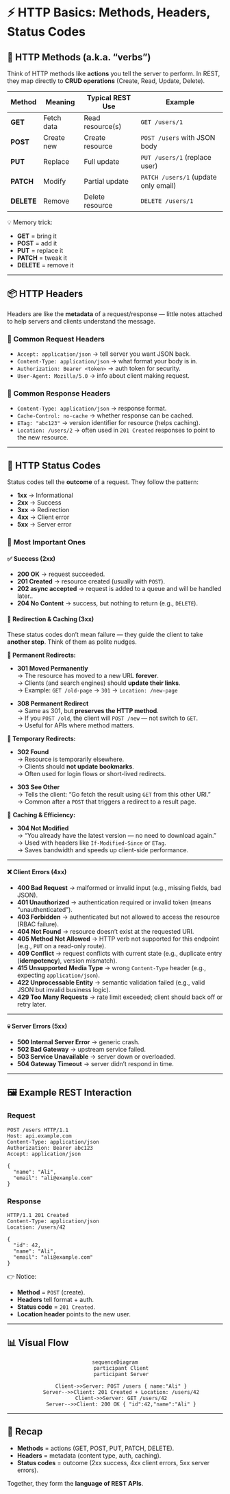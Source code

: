 # ⚡ HTTP Basics: Methods, Headers, Status Codes

## 🔨 HTTP Methods (a.k.a. “verbs”)

Think of HTTP methods like **actions** you tell the server to perform.
In REST, they map directly to **CRUD operations** (Create, Read, Update, Delete).

| Method     | Meaning    | Typical REST Use | Example                              |
| ---------- | ---------- | ---------------- | ------------------------------------ |
| **GET**    | Fetch data | Read resource(s) | `GET /users/1`                       |
| **POST**   | Create new | Create resource  | `POST /users` with JSON body         |
| **PUT**    | Replace    | Full update      | `PUT /users/1` (replace user)        |
| **PATCH**  | Modify     | Partial update   | `PATCH /users/1` (update only email) |
| **DELETE** | Remove     | Delete resource  | `DELETE /users/1`                    |

💡 Memory trick:

- **GET** = bring it
- **POST** = add it
- **PUT** = replace it
- **PATCH** = tweak it
- **DELETE** = remove it

---

## 📦 HTTP Headers

Headers are like the **metadata** of a request/response — little notes attached to help servers and clients understand the message.

### 🔹 Common Request Headers

- `Accept: application/json` → tell server you want JSON back.
- `Content-Type: application/json` → what format your body is in.
- `Authorization: Bearer <token>` → auth token for security.
- `User-Agent: Mozilla/5.0` → info about client making request.

### 🔹 Common Response Headers

- `Content-Type: application/json` → response format.
- `Cache-Control: no-cache` → whether response can be cached.
- `ETag: "abc123"` → version identifier for resource (helps caching).
- `Location: /users/2` → often used in `201 Created` responses to point to the new resource.

---

## 🚦 HTTP Status Codes

Status codes tell the **outcome** of a request. They follow the pattern:

- **1xx** → Informational
- **2xx** → Success
- **3xx** → Redirection
- **4xx** → Client error
- **5xx** → Server error

### 🔹 **Most Important Ones**

#### ✅ **Success (2xx)**

- **200 OK** → request succeeded.
- **201 Created** → resource created (usually with `POST`).
- **202 async accepted** → request is added to a queue and will be handled later..
- **204 No Content** → success, but nothing to return (e.g., `DELETE`).

#### 🔁 **Redirection & Caching (3xx)**

These status codes don’t mean failure — they guide the client to take **another step**. Think of them as polite nudges.

**🧭 Permanent Redirects:**

- **301 Moved Permanently**  
  → The resource has moved to a new URL **forever**.  
  → Clients (and search engines) should **update their links**.  
  → Example: `GET /old-page` → `301` → `Location: /new-page`

- **308 Permanent Redirect**  
  → Same as 301, but **preserves the HTTP method**.  
  → If you `POST /old`, the client will `POST /new` — not switch to `GET`.  
  → Useful for APIs where method matters.

**🔄 Temporary Redirects:**

- **302 Found**  
  → Resource is temporarily elsewhere.  
  → Clients should **not update bookmarks**.  
  → Often used for login flows or short-lived redirects.

- **303 See Other**  
  → Tells the client: “Go fetch the result using `GET` from this other URI.”  
  → Common after a `POST` that triggers a redirect to a result page.

🧠 **Caching & Efficiency:**

- **304 Not Modified**  
  → “You already have the latest version — no need to download again.”  
  → Used with headers like `If-Modified-Since` or `ETag`.  
  → Saves bandwidth and speeds up client-side performance.

---

#### ❌ **Client Errors (4xx)**

- **400 Bad Request** → malformed or invalid input (e.g., missing fields, bad JSON).
- **401 Unauthorized** → authentication required or invalid token (means “unauthenticated”).
- **403 Forbidden** → authenticated but not allowed to access the resource (RBAC failure).
- **404 Not Found** → resource doesn’t exist at the requested URI.
- **405 Method Not Allowed** → HTTP verb not supported for this endpoint (e.g., `PUT` on a read-only route).
- **409 Conflict** → request conflicts with current state (e.g., duplicate entry (**idempotency**), version mismatch).
- **415 Unsupported Media Type** → wrong `Content-Type` header (e.g., expecting `application/json`).
- **422 Unprocessable Entity** → semantic validation failed (e.g., valid JSON but invalid business logic).
- **429 Too Many Requests** → rate limit exceeded; client should back off or retry later.

---

#### 💀 **Server Errors (5xx)**

- **500 Internal Server Error** → generic crash.
- **502 Bad Gateway** → upstream service failed.
- **503 Service Unavailable** → server down or overloaded.
- **504 Gateway Timeout** → server didn’t respond in time.

---

## 🖼️ Example REST Interaction

### Request

```http
POST /users HTTP/1.1
Host: api.example.com
Content-Type: application/json
Authorization: Bearer abc123
Accept: application/json

{
  "name": "Ali",
  "email": "ali@example.com"
}
```

### Response

```http
HTTP/1.1 201 Created
Content-Type: application/json
Location: /users/42

{
  "id": 42,
  "name": "Ali",
  "email": "ali@example.com"
}
```

👉 Notice:

- **Method** = `POST` (create).
- **Headers** tell format + auth.
- **Status code** = `201 Created`.
- **Location header** points to the new user.

---

## 📊 Visual Flow

<div align="center">

```mermaid
sequenceDiagram
    participant Client
    participant Server

    Client->>Server: POST /users { name:"Ali" }
    Server-->>Client: 201 Created + Location: /users/42
    Client->>Server: GET /users/42
    Server-->>Client: 200 OK { "id":42,"name":"Ali" }
```

</div>

---

## 🎯 Recap

- **Methods** = actions (GET, POST, PUT, PATCH, DELETE).
- **Headers** = metadata (content type, auth, caching).
- **Status codes** = outcome (2xx success, 4xx client errors, 5xx server errors).

Together, they form the **language of REST APIs**.
